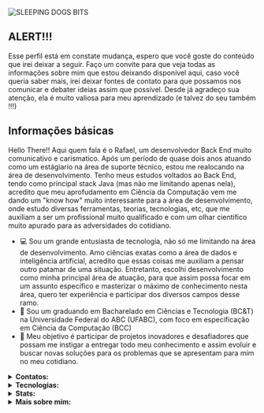 ![SLEEPING DOGS BITS](https://github.com/Rvictorio/Rvictorio/blob/main/gif_perfil.gif)


## ALERT!!!
Esse perfil está em constate mudança, espero que você goste do conteúdo que irei deixar a seguir. Faço um convite para que veja todas as informações sobre mim que estou deixando disponível aqui, caso você queria saber mais, irei deixar fontes de contato para que possamos nos comunicar e debater ideias assim que possível. Desde já agradeço sua atenção, ela é muito valiosa para meu aprendizado (e talvez do seu também !!!)


## Informações básicas

Hello There!! Aqui quem fala é o Rafael, um desenvolvedor Back End muito comunicativo e carismatico. Após um período de quase dois anos atuando como um estágiario na área de suporte técnico, estou me realocando na área de desenvolvimento. Tenho meus estudos voltados ao Back End, tendo como principal stack Java (mas não me limitando apenas nela), acredito que meu aprofudamento em Ciência da Computação vem me dando um "know how" muito interessante para a área de desenvolvimento, onde estudo diversas ferramentas, teorias, tecnologias, etc, que me auxiliam a ser um profissional muito qualificado e com um olhar cientifico muito apurado para as adversidades do cotidiano. 


- :computer: Sou um grande entusiasta de tecnologia, não só me limitando na área de desenvolvimento. Amo ciências exatas como a área de dados e inteligência artificial, acredito que essas coisas me auxiliam a pensar outro patamar de uma situação. Entretanto, escolhi desenvolvimento como minha principal área de atuação, para que assim possa focar em um assunto específico e masterizar o máximo de conhecimento nesta área, quero ter experiência e participar dos diversos campos desse ramo.
- :school: Sou um graduando em Bacharelado em Ciências e Tecnologia (BC&T) na Universidade Federal do ABC (UFABC), com foco em especificação em Ciência da Computação (BCC)
- :dart: Meu objetivo é participar de projetos inovadores e desafiadores que possam me instigar a entregar todo meu conhecimento e assim evoluir e buscar novas soluções para os problemas que se apresentam para mim no meu cotidiano.

</details>


<details>
  <summary><b>Contatos: </b></summary>

[![Github](https://img.shields.io/badge/-Github-181717?style=for-the-badge&logo=Github&logoColor=white)](https://github.com/Rvictorio)
[![LinkedIn](https://img.shields.io/badge/-LinkedIn-0077B5?style=for-the-badge&logo=LinkedIn&logoColor=white)](https://www.linkedin.com/in/rvictorio)
[![Twitter](https://img.shields.io/badge/-Twitter-1DA1F2?style=for-the-badge&logo=Twitter&logoColor=white)](https://twitter.com/Rvictori0)
[![Gmail](https://img.shields.io/badge/Gmail-D14836?style=for-the-badge&logo=gmail&logoColor=white)](mailto:rvictorio8@gmail.com)

</details>
<details>
  <summary><b>Tecnologias: </b></summary>

| Linguagens | Nível | Comentarios |
|:----------|------| ------------------|
|JAVA|:star: :star: :star: | Tenho como stack principal o Java, realizando diversos projetos pessoais. Minhas principais fontes de estudos são cursos, livros e artigos que me auxiliam no crescimento dentro desta linguagem, tenho solidos conhecimentos em POO, Spring, JDBC, Design patterns, SOLID, etc.
|Python| :star: :star: | Possuo uma noção básica do que esta liguagem pode oferecer. Tive muito contato com ela nos primeiros quadrimestres da faculdade, onde desenvolvi lógica de programação, POO e uso de diversas bibliotecas (como por exemplo Pandas, onde usei para interpretação de dados)
|C++| :star: | Tive um breve contato com esta liguagem no meu curso técnico de eletrônica, na qual eu utilizei amplamente para atividades voltadas ao Arduino e suas aplicações dentro do campo técnico da área.
|HTML/CSS/JS| :star: | Consigo criar aplicações web simples com algumas funções utilizando essas três ferramentas. Atualmente estou utilizando delas para integrar meus conhecimentos de Back End com o essencial do Front End, realizando criações com estilização visual e funcionalidades com bases sólidas de lógica.
|SQL| :star: | Sei realizar consultas, criação de tabelas, atualização de dados e inserir informações. Tenho como principal ferramente de uso do SQL o PostgreSQL, onde prefiro adotar o uso do PGadmin para lidar com as funções detalhadas anteriormente.

| Ferramentas | Nível | Comentarios |
|:----------|------| ------------------|
|GIT/GITHUB|:star: :star: | Conhecimento básico (Entendo as ferramentas e suas aplicações)
|Intellij IDEA| :star: :star: | Conhecinento básico (Minha IDE favorita para codar em JAVA)
|VS Code | :star: | Conhecimento iniciante (Ferramenta que comecei a utilizar recentemente)
|Spring Boot| :star: | Conhecimento iniciante (Iniciei meu aprofundamento recentemente nessa ferramenta)
|PostgrSQL| :star: |Conhecimento inicante (Estou adquirindo familiaridade com a ferramenta)


  
</details>



<details>
  <summary><b>Stats: </b></summary>
  
  
  ![stats](https://github-readme-stats.vercel.app/api?username=rvictorio&title_color=3498db&text_color=2ecc71&icon_color=3498db&bg_color=00000000&hide_border=true&show_icons=true&include_all_commits=true&count_private=true&disable_animations=true)
  ![](https://komarev.com/ghpvc/?username=rvictorio&style=flat-square&label=Views)
![]( https://badges.pufler.dev/visits/char-al/rvictorio?color=black&logo=github&style=flat-square )
  
</details>

<details>
  <summary><b>Mais sobre mim: </b></summary>
  
 ## O que eu ando ouvindo 🎵:
   ![Spotify recently played](https://spotify-recently-played-readme.vercel.app/api?user=12176639966)
   
## Canais do Youtube que eu vejo 📺:
  - [Ciência todo dia](https://www.youtube.com/@CienciaTodoDia)
  - [Fiasco](https://www.youtube.com/@GrandeFiasco)
  - [Felipe Deschamps](https://www.youtube.com/@FilipeDeschamps)
  - [Nerdologia](https://www.youtube.com/@nerdologia)
  - [Bandeja](https://www.youtube.com/@BANDEJA)
  
   
</details>
